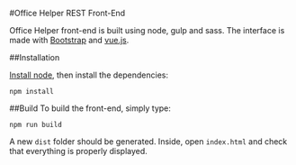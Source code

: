 #Office Helper REST Front-End

Office Helper front-end is built using node, gulp and sass. The interface is made with [Bootstrap](http://getbootstrap.com/) and [vue.js](https://vuejs.org/v2/guide/).

##Installation

[Install node](https://nodejs.org/en/download/package-manager/), then install the dependencies:
```
npm install
```
##Build
To build the front-end, simply type:
```
npm run build
```
A new `dist` folder should be generated. Inside, open `index.html` and check that everything is properly displayed. 
